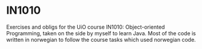 # IN1010

Exercises and obligs for the UiO course IN1010: Object-oriented Programming, 
taken on the side by myself to learn Java. 
Most of the code is written in norwegian to follow the course tasks which used norwegian code.

